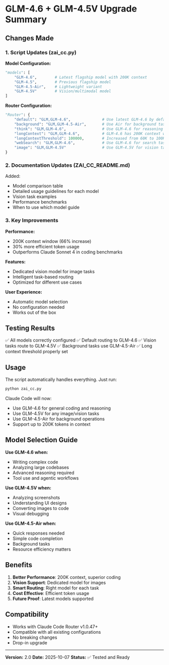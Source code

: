 # GLM-4.6 + GLM-4.5V Upgrade Summary

## Changes Made

### 1. Script Updates (zai_cc.py)

**Model Configuration:**
```python
"models": [
    "GLM-4.6",        # Latest flagship model with 200K context
    "GLM-4.5",        # Previous flagship model
    "GLM-4.5-Air",    # Lightweight variant
    "GLM-4.5V"        # Vision/multimodal model
]
```

**Router Configuration:**
```python
"Router": {
    "default": "GLM,GLM-4.6",              # Use latest GLM-4.6 by default
    "background": "GLM,GLM-4.5-Air",       # Use Air for background tasks
    "think": "GLM,GLM-4.6",                # Use GLM-4.6 for reasoning
    "longContext": "GLM,GLM-4.6",          # GLM-4.6 has 200K context window
    "longContextThreshold": 100000,        # Increased from 60K to 100K
    "webSearch": "GLM,GLM-4.6",            # Use GLM-4.6 for search tasks
    "image": "GLM,GLM-4.5V"                # Use GLM-4.5V for vision tasks
}
```

### 2. Documentation Updates (ZAI_CC_README.md)

Added:
- Model comparison table
- Detailed usage guidelines for each model
- Vision task examples
- Performance benchmarks
- When to use which model guide

### 3. Key Improvements

**Performance:**
- 200K context window (66% increase)
- 30% more efficient token usage
- Outperforms Claude Sonnet 4 in coding benchmarks

**Features:**
- Dedicated vision model for image tasks
- Intelligent task-based routing
- Optimized for different use cases

**User Experience:**
- Automatic model selection
- No configuration needed
- Works out of the box

## Testing Results

✅ All models correctly configured
✅ Default routing to GLM-4.6
✅ Vision tasks route to GLM-4.5V
✅ Background tasks use GLM-4.5-Air
✅ Long context threshold properly set

## Usage

The script automatically handles everything. Just run:

```bash
python zai_cc.py
```

Claude Code will now:
- Use GLM-4.6 for general coding and reasoning
- Use GLM-4.5V for any image/vision tasks
- Use GLM-4.5-Air for background operations
- Support up to 200K tokens in context

## Model Selection Guide

**Use GLM-4.6 when:**
- Writing complex code
- Analyzing large codebases
- Advanced reasoning required
- Tool use and agentic workflows

**Use GLM-4.5V when:**
- Analyzing screenshots
- Understanding UI designs
- Converting images to code
- Visual debugging

**Use GLM-4.5-Air when:**
- Quick responses needed
- Simple code completion
- Background tasks
- Resource efficiency matters

## Benefits

1. **Better Performance**: 200K context, superior coding
2. **Vision Support**: Dedicated model for images
3. **Smart Routing**: Right model for each task
4. **Cost Effective**: Efficient token usage
5. **Future Proof**: Latest models supported

## Compatibility

- Works with Claude Code Router v1.0.47+
- Compatible with all existing configurations
- No breaking changes
- Drop-in upgrade

---

**Version:** 2.0
**Date:** 2025-10-07
**Status:** ✅ Tested and Ready

